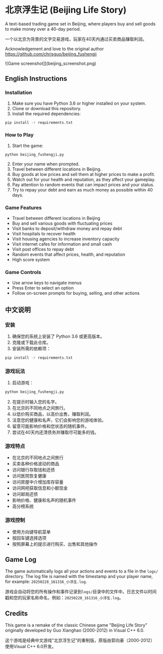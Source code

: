 # 北京浮生记 (Beijing Life Story)

A text-based trading game set in Beijing, where players buy and sell goods to make money over a 40-day period.

一个以北京为背景的文字交易游戏，玩家在40天内通过买卖商品赚取利润。

Acknowledgement and love to the original author <https://github.com/chrisguo/beijing_fushengji>

![Game screenshot]](beijing_screenshot.png)

## English Instructions

### Installation

1. Make sure you have Python 3.6 or higher installed on your system.
2. Clone or download this repository.
3. Install the required dependencies:

```bash
pip install -r requirements.txt
```

### How to Play

1. Start the game:

```bash
python beijing_fushengji.py
```

2. Enter your name when prompted.
3. Travel between different locations in Beijing.
4. Buy goods at low prices and sell them at higher prices to make a profit.
5. Watch out for your health and reputation, as they affect your gameplay.
6. Pay attention to random events that can impact prices and your status.
7. Try to repay your debt and earn as much money as possible within 40 days.

### Game Features

- Travel between different locations in Beijing
- Buy and sell various goods with fluctuating prices
- Visit banks to deposit/withdraw money and repay debt
- Visit hospitals to recover health
- Visit housing agencies to increase inventory capacity
- Visit internet cafes for information and small cash
- Visit post offices to repay debt
- Random events that affect prices, health, and reputation
- High score system

### Game Controls

- Use arrow keys to navigate menus
- Press Enter to select an option
- Follow on-screen prompts for buying, selling, and other actions

## 中文说明

### 安装

1. 确保您的系统上安装了 Python 3.6 或更高版本。
2. 克隆或下载此仓库。
3. 安装所需的依赖项：

```bash
pip install -r requirements.txt
```

### 游戏玩法

1. 启动游戏：

```bash
python beijing_fushengji.py
```

2. 在提示时输入您的名字。
3. 在北京的不同地点之间旅行。
4. 以低价购买商品，以高价出售，赚取利润。
5. 注意您的健康和名声，它们会影响您的游戏体验。
6. 留意可能影响价格和您状态的随机事件。
7. 尝试在40天内还清债务并赚取尽可能多的钱。

### 游戏特点

- 在北京的不同地点之间旅行
- 买卖各种价格波动的商品
- 访问银行存取钱和还债
- 访问医院恢复健康
- 访问房屋中介增加库存容量
- 访问网吧获取信息和小额现金
- 访问邮局还债
- 影响价格、健康和名声的随机事件
- 高分榜系统

### 游戏控制

- 使用方向键导航菜单
- 按回车键选择选项
- 按照屏幕上的提示进行购买、出售和其他操作

## Game Log

The game automatically logs all your actions and events to a file in the `logs/` directory. The log file is named with the timestamp and your player name, for example: `20250228_161316_小浮生.log`.

游戏会自动将您的所有操作和事件记录到`logs/`目录中的文件中。日志文件以时间戳和您的玩家名称命名，例如：`20250228_161316_小浮生.log`。

## Credits

This game is a remake of the classic Chinese game "Beijing Life Story" originally developed by Guo Xianghao (2000-2012) in Visual C++ 6.0.

这个游戏是经典中文游戏"北京浮生记"的重制版，原版由郭向豪（2000-2012）使用Visual C++ 6.0开发。
